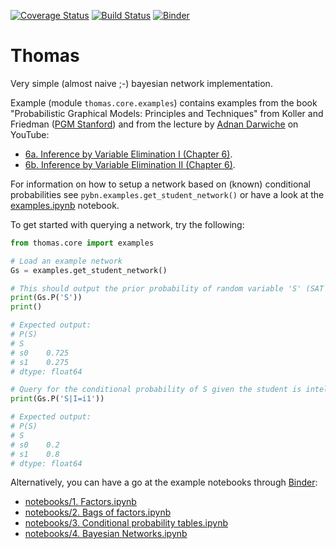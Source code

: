 [![Coverage Status](https://coveralls.io/repos/github/mellesies/py-bn/badge.svg?branch=master)](https://coveralls.io/github/mellesies/thomas-core?branch=thomas)
[![Build Status](https://travis-ci.org/mellesies/thomas-core.svg?branch=thomas)](https://travis-ci.org/mellesies/thomas-core)
[![Binder](https://mybinder.org/badge_logo.svg)](https://mybinder.org/v2/gh/mellesies/thomas-core/thomas?filepath=notebooks%2F4.%20Bayesian%20Networks.ipynb)

# Thomas
Very simple (almost naive ;-) bayesian network implementation.

Example (module `thomas.core.examples`) contains examples from the book "Probabilistic Graphical Models: Principles and Techniques" from Koller and Friedman ([PGM Stanford](http://pgm.stanford.edu)) and from the lecture by [Adnan Darwiche](http://web.cs.ucla.edu/~darwiche/) on YouTube:
* [6a. Inference by Variable Elimination I (Chapter 6)](https://www.youtube.com/watch?v=7oRReD_ayWo).
* [6b. Inference by Variable Elimination II (Chapter 6)](https://www.youtube.com/watch?v=QSSmx1ndUvg).

For information on how to setup a network based on (known) conditional probabilities see `pybn.examples.get_student_network()` or have a look at the [examples.ipynb](examples.ipynb) notebook.

To get started with querying a network, try the following:
```python
from thomas.core import examples

# Load an example network
Gs = examples.get_student_network()

# This should output the prior probability of random variable 'S' (SAT score).
print(Gs.P('S'))
print()

# Expected output:
# P(S)
# S
# s0    0.725
# s1    0.275
# dtype: float64

# Query for the conditional probability of S given the student is intelligent.
print(Gs.P('S|I=i1'))

# Expected output:
# P(S)
# S
# s0    0.2
# s1    0.8
# dtype: float64
```

Alternatively, you can have a go at the example notebooks through [Binder](https://mybinder.org):
* [notebooks/1. Factors.ipynb](https://mybinder.org/v2/gh/mellesies/thomas-core/thomas?filepath=notebooks%2F1.%20Factors.ipynb)
* [notebooks/2. Bags of factors.ipynb](https://mybinder.org/v2/gh/mellesies/thomas-core/thomas?filepath=notebooks%2F2.%20Bags%20of%20factors.ipynb)
* [notebooks/3. Conditional probability tables.ipynb](https://mybinder.org/v2/gh/mellesies/thomas-core/thomas?filepath=notebooks%2F3.%20Conditional%20probability%20tables.ipynb)
* [notebooks/4. Bayesian Networks.ipynb](https://mybinder.org/v2/gh/mellesies/thomas-core/thomas?filepath=notebooks%2F4.%20Bayesian%20Networks.ipynb)
